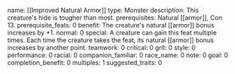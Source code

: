 name: [[Improved Natural Armor]]
type: Monster
description: This creature's hide is tougher than most.
prerequisites: Natural [[armor]], Con 13.
prerequisite_feats: 0
benefit: The creature's natural [[armor]] bonus increases by +1.
normal: 0
special: A creature can gain this feat multiple times. Each time the creature takes the feat, its natural [[armor]] bonus increases by another point.
teamwork: 0
critical: 0
grit: 0
style: 0
performance: 0
racial: 0
companion_familiar: 0
race_name: 0
note: 0
goal: 0
completion_benefit: 0
multiples: 1
suggested_traits: 0
